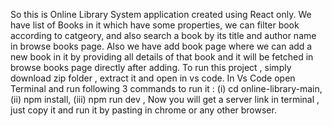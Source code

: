 So this is Online Library System application created using React only. We have list of Books in it which have some properties, we can filter book according to catgeory, and also search a book by its title and author name in browse books page. Also we have add book page where we can add a new book in it by providing all details of that book and it will be fetched in browse books page directly after adding. 
To run this project , simply download zip folder , extract it and open in vs code.
In Vs Code open Terminal and run following 3 commands to run it :
(i) cd online-library-main, 
(ii) npm install, 
(iii) npm run dev , 
Now you will get a server link in terminal , just copy it and run it by pasting in chrome or any other browser.
